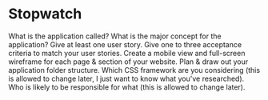 # Stopwatch

What is the application called?
What is the major concept for the application?
Give at least one user story.
Give one to three acceptance criteria to match your user stories.
Create a mobile view and full-screen wireframe for each page & section of your website.
Plan & draw out your application folder structure.
Which CSS framework are you considering (this is allowed to change later, I just want to know what you've researched).
Who is likely to be responsible for what (this is allowed to change later).
